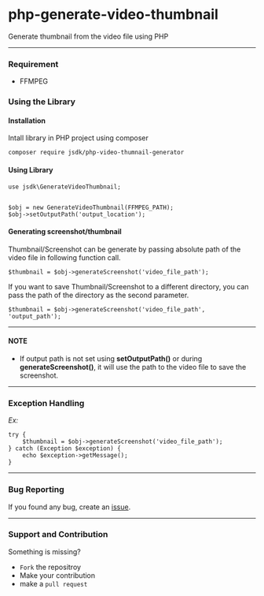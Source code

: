 # php-generate-video-thumbnail
Generate thumbnail from the video file using PHP

---
### Requirement
* FFMPEG

### Using the Library

#### Installation

Intall library in PHP project using composer
```
composer require jsdk/php-video-thumnail-generator
```

#### Using Library
```
use jsdk\GenerateVideoThumbnail;


$obj = new GenerateVideoThumbnail(FFMPEG_PATH);
$obj->setOutputPath('output_location');
```

#### Generating screenshot/thumbnail
Thumbnail/Screenshot can be generate by passing absolute path of the video file in following function call.
```
$thumbnail = $obj->generateScreenshot('video_file_path');
```
If you want to save Thumbnail/Screenshot to a different directory, you can pass the path of the directory as the second parameter.
```
$thumbnail = $obj->generateScreenshot('video_file_path', 'output_path');
```

---
#### NOTE
* If output path is not set using **setOutputPath()** or during **generateScreenshot()**, it will use the path to the video file to save the screenshot.

---

### Exception Handling
_Ex:_
```
try {
    $thumbnail = $obj->generateScreenshot('video_file_path');
} catch (Exception $exception) {
    echo $exception->getMessage();
}
```

---
### Bug Reporting

If you found any bug, create an [issue](https://github.com/creativejaved/php-generate-video-thumbnail/issues/new).

---
### Support and Contribution

Something is missing? 
* `Fork` the repositroy
* Make your contribution
* make a `pull request`

    
